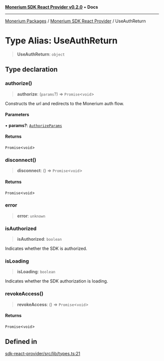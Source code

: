 [**Monerium SDK React Provider v0.2.0**](../Packages.md) • **Docs**

***

[Monerium Packages](../../Packages.md) / [Monerium SDK React Provider](../Monerium%20SDK%20React%20Provider.md) / UseAuthReturn

# Type Alias: UseAuthReturn

> **UseAuthReturn**: `object`

## Type declaration

### authorize()

> **authorize**: (`params`?) => `Promise`\<`void`\>

Constructs the url and redirects to the Monerium auth flow.

#### Parameters

• **params?**: [`AuthorizeParams`](AuthorizeParams.md)

#### Returns

`Promise`\<`void`\>

### disconnect()

> **disconnect**: () => `Promise`\<`void`\>

#### Returns

`Promise`\<`void`\>

### error

> **error**: `unknown`

### isAuthorized

> **isAuthorized**: `boolean`

Indicates whether the SDK is authorized.

### isLoading

> **isLoading**: `boolean`

Indicates whether the SDK authorization is loading.

### revokeAccess()

> **revokeAccess**: () => `Promise`\<`void`\>

#### Returns

`Promise`\<`void`\>

## Defined in

[sdk-react-provider/src/lib/types.ts:21](https://github.com/monerium/js-monorepo/blob/ffeefd2a9bccc0d18acecd9390a7bfced5720c17/packages/sdk-react-provider/src/lib/types.ts#L21)
